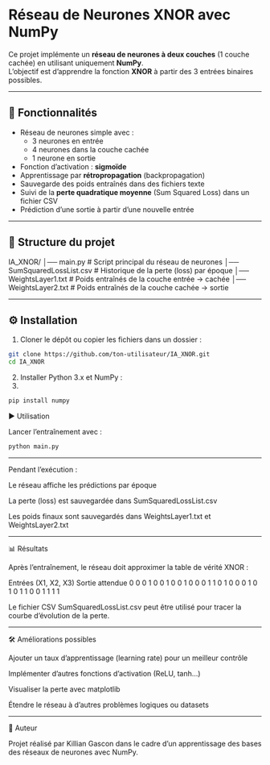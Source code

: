 # Réseau de Neurones XNOR avec NumPy

Ce projet implémente un **réseau de neurones à deux couches** (1 couche cachée) en utilisant uniquement **NumPy**.  
L’objectif est d’apprendre la fonction **XNOR** à partir des 3 entrées binaires possibles.

---

## 🚀 Fonctionnalités

- Réseau de neurones simple avec :
  - 3 neurones en entrée
  - 4 neurones dans la couche cachée
  - 1 neurone en sortie
- Fonction d’activation : **sigmoïde**
- Apprentissage par **rétropropagation** (backpropagation)
- Sauvegarde des poids entraînés dans des fichiers texte
- Suivi de la **perte quadratique moyenne** (Sum Squared Loss) dans un fichier CSV
- Prédiction d’une sortie à partir d’une nouvelle entrée

---

## 📂 Structure du projet

IA_XNOR/
│── main.py # Script principal du réseau de neurones
│── SumSquaredLossList.csv # Historique de la perte (loss) par époque
│── WeightsLayer1.txt # Poids entraînés de la couche entrée → cachée
│── WeightsLayer2.txt # Poids entraînés de la couche cachée → sortie

---

## ⚙️ Installation

1. Cloner le dépôt ou copier les fichiers dans un dossier :

```bash
git clone https://github.com/ton-utilisateur/IA_XNOR.git
cd IA_XNOR
```

2. Installer Python 3.x et NumPy :
3. 
```bash
pip install numpy
```

▶️ Utilisation

Lancer l’entraînement avec :

```bash
python main.py
```
---

Pendant l’exécution :

Le réseau affiche les prédictions par époque

La perte (loss) est sauvegardée dans SumSquaredLossList.csv

Les poids finaux sont sauvegardés dans WeightsLayer1.txt et WeightsLayer2.txt

---

📊 Résultats

Après l’entraînement, le réseau doit approximer la table de vérité XNOR :

Entrées (X1, X2, X3)	Sortie attendue
0 0 0	1
0 0 1	0
0 1 0	0
0 1 1	0
1 0 0	0
1 0 1	0
1 1 0	0
1 1 1	1

Le fichier CSV SumSquaredLossList.csv peut être utilisé pour tracer la courbe d’évolution de la perte.

---

🛠 Améliorations possibles

Ajouter un taux d’apprentissage (learning rate) pour un meilleur contrôle

Implémenter d’autres fonctions d’activation (ReLU, tanh…)

Visualiser la perte avec matplotlib

Étendre le réseau à d’autres problèmes logiques ou datasets

---

👤 Auteur

Projet réalisé par Killian Gascon dans le cadre d’un apprentissage des bases des réseaux de neurones avec NumPy.
